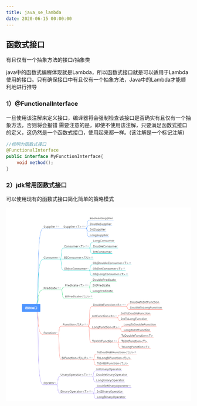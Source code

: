 ```yaml
---
title: java_se_lambda
date: 2020-06-15 00:00:00
---
```


## 函数式接口

有且仅有一个抽象方法的接口/抽象类

java中的函数式编程体现就是Lambda，所以函数式接口就是可以适用于Lambda使用的接口。只有确保接口中有且仅有一个抽象方法，Java中的Lambda才能顺利地进行推导

### 1）@FunctionalInterface
一旦使用该注解来定义接口，编译器将会强制检查该接口是否确实有且仅有一个抽象方法，否则将会报错
需要注意的是，即使不使用该注解，只要满足函数式接口的定义，这仍然是一个函数式接口，使用起来都一样。(该注解是一个标记注解)

``` java
//标明为函数式接口
@FunctionalInterface 
public interface MyFunctionInterface{
    void method(); 
}
```

### 2）jdk常用函数式接口

可以使用现有的函数式接口简化简单的策略模式

![jdk常用函数式接口](../../../resource/jse_lambda_jdk常用函数式接口.png)